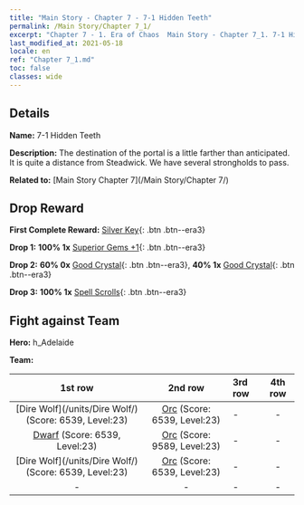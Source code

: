 ```yaml
---
title: "Main Story - Chapter 7 - 7-1 Hidden Teeth"
permalink: /Main Story/Chapter 7_1/
excerpt: "Chapter 7 - 1. Era of Chaos  Main Story - Chapter 7_1. 7-1 Hidden Teeth"
last_modified_at: 2021-05-18
locale: en
ref: "Chapter 7_1.md"
toc: false
classes: wide
---
```


## Details

 **Name:** 7-1 Hidden Teeth

 **Description:** The destination of the portal is a little farther than anticipated. It is quite a distance from Steadwick. We have several strongholds to pass.

 **Related to:** [Main Story Chapter 7](/Main Story/Chapter 7/)

## Drop Reward

 **First Complete Reward:** [Silver Key](/Items/con_693/){: .btn .btn--era3}

 **Drop 1:** **100% 1x** [Superior Gems +1](/Items/mat_23/){: .btn .btn--era3}

 **Drop 2:** **60% 0x** [Good Crystal](/Items/mat_17/){: .btn .btn--era3}, **40% 1x** [Good Crystal](/Items/mat_17/){: .btn .btn--era3}

 **Drop 3:** **100% 1x** [Spell Scrolls](/Items/con_694/){: .btn .btn--era3}


## Fight against Team
 **Hero:** h_Adelaide

 **Team:**


  | 1st row | 2nd row | 3rd row | 4th row |
  |:----:|:----:|:----|:----:|
  | [Dire Wolf](/units/Dire Wolf/) (Score: 6539, Level:23)  | [Orc](/units/Orc/) (Score: 6539, Level:23)  | - | - |
  | [Dwarf](/units/Dwarf/) (Score: 6539, Level:23)  | [Orc](/units/Orc/) (Score: 9589, Level:23)  | - | - |
  | [Dire Wolf](/units/Dire Wolf/) (Score: 6539, Level:23)  | [Orc](/units/Orc/) (Score: 6539, Level:23)  | - | - |
  | - | - | - | - |


